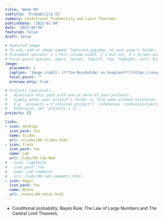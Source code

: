 ```yaml
---
title: 'Week 09'
subtitle: 'Probability II'
summary: Conditional Probability and Limit Theorems
publishDate: "2022-01-08"
date: "2023-04-04"
featured: false
draft: false

# Featured image
# To use, add an image named `featured.jpg/png` to your page's folder.
# Placement options: 1 = Full column width, 2 = Out-set, 3 = Screen-width
# Focal point options: Smart, Center, TopLeft, Top, TopRight, Left, Right, BottomLeft, Bottom, BottomRight
image:
  placement: 2
  caption: 'Image credit: [**Tim Mossholder on Unsplash**](https://unsplash.com/photos/QbHF_M47FeY)'
  focal_point: ""
  preview_only: true

# Projects (optional).
#   Associate this post with one or more of your projects.
#   Simply enter your project's folder or file name without extension.
#   E.g. `projects = ["internal-project"]` references `content/project/deep-learning/index.md`.
#   Otherwise, set `projects = []`.
projects: []

links:
- icon: desktop
  icon_pack: fas
  name: Slides
  url: /slides/09-slides.html
- icon: flask
  icon_pack: fas
  name: Lab
  url: /labs/09-lab.Rmd
# - icon: lightbulb
#   icon_pack: fas
#   name: Lab Comments
#   url: /labs/09-lab-comments.html
- icon: magic
  icon_pack: fas
  name: Notes
  url: /notes/09-notes.html
---
```



- Conditional probability; Bayes Rule; The Law of Large Numbers and The Central Limit Theorem;
